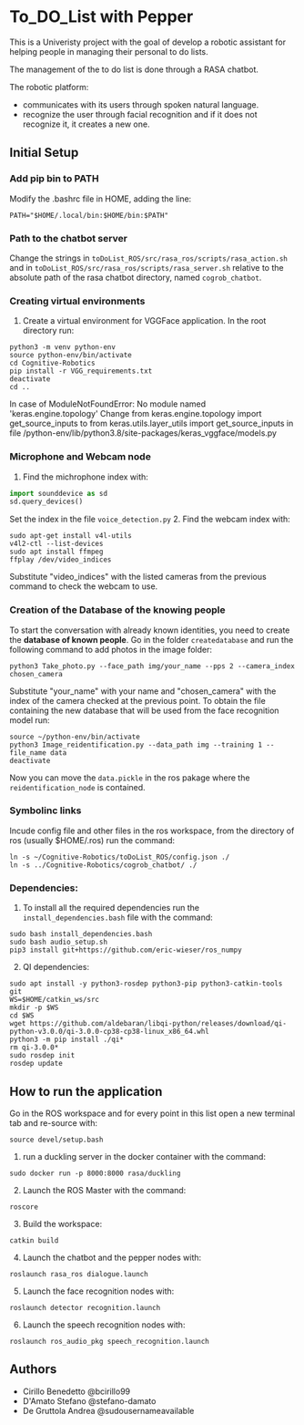 # To_DO_List with Pepper
This is a Univeristy project with the goal of develop a robotic assistant for helping people in managing their personal to do lists.

The management of the to do list is done through a RASA chatbot.
  
The robotic platform:
- communicates with its users through spoken natural language.
- recognize the user through facial recognition and if it does not recognize it, it creates a new one.

## Initial Setup

### Add pip bin to PATH
Modify the .bashrc file in HOME, adding the line:
```
PATH="$HOME/.local/bin:$HOME/bin:$PATH"
```

### Path to the chatbot server

Change the strings in `toDoList_ROS/src/rasa_ros/scripts/rasa_action.sh` and in `toDoList_ROS/src/rasa_ros/scripts/rasa_server.sh` relative to the absolute path of the rasa chatbot directory, named `cogrob_chatbot`.

### Creating virtual environments
1. Create a virtual environment for VGGFace application. In the root directory run:
```
python3 -m venv python-env
source python-env/bin/activate
cd Cognitive-Robotics
pip install -r VGG_requirements.txt
deactivate
cd ..
```

In case of ModuleNotFoundError: No module named 'keras.engine.topology'
Change from keras.engine.topology import get_source_inputs 
to from keras.utils.layer_utils import get_source_inputs
in file /python-env/lib/python3.8/site-packages/keras_vggface/models.py


### Microphone and Webcam node
1. Find the michrophone index with:
```python
import sounddevice as sd
sd.query_devices()
```
Set the index in the file `voice_detection.py`
2. Find the webcam index with:
```
sudo apt-get install v4l-utils
v4l2-ctl --list-devices
sudo apt install ffmpeg
ffplay /dev/video_indices
```
Substitute "video_indices" with the listed cameras from the previous command to check the webcam to use. 

### Creation of the Database of the knowing people

To start the conversation with already known identities, you need to create the **database of known people**. Go in the folder `createdatabase` and run the following command to add photos in the image folder:
```
python3 Take_photo.py --face_path img/your_name --pps 2 --camera_index chosen_camera
```
Substitute "your_name" with your name and "chosen_camera" with the index of the camera checked at the previous point.
To obtain the file containing the new database that will be used from the face recognition model run:
```
source ~/python-env/bin/activate
python3 Image_reidentification.py --data_path img --training 1 --file_name data
deactivate
```
Now you can move the `data.pickle` in the ros pakage where the `reidentification_node` is contained.

### Symbolinc links
Incude config file and other files in the ros workspace, from the directory of ros (usually $HOME/.ros) run the command:
```
ln -s ~/Cognitive-Robotics/toDoList_ROS/config.json ./
ln -s ../Cognitive-Robotics/cogrob_chatbot/ ./
```

### Dependencies:
1. To install all the required dependencies run the `install_dependencies.bash` file with the command:
```
sudo bash install_dependencies.bash
sudo bash audio_setup.sh
pip3 install git+https://github.com/eric-wieser/ros_numpy
```
2. QI dependencies:
```
sudo apt install -y python3-rosdep python3-pip python3-catkin-tools git
WS=$HOME/catkin_ws/src
mkdir -p $WS
cd $WS
wget https://github.com/aldebaran/libqi-python/releases/download/qi-python-v3.0.0/qi-3.0.0-cp38-cp38-linux_x86_64.whl
python3 -m pip install ./qi*
rm qi-3.0.0*
sudo rosdep init
rosdep update
```


## How to run the application
Go in the ROS workspace and for every point in this list open a new terminal tab and re-source with:
```
source devel/setup.bash
```
1. run a duckling server in the docker container with the command:
```
sudo docker run -p 8000:8000 rasa/duckling
```
2. Launch the ROS Master with the command:
```
roscore
```
3. Build the workspace:
```
catkin build
```
4. Launch the chatbot and the pepper nodes with:
```
roslaunch rasa_ros dialogue.launch
```
5. Launch the face recognition nodes with:
```
roslaunch detector recognition.launch
```
6. Launch the speech recognition nodes with:
```
roslaunch ros_audio_pkg speech_recognition.launch
```

## Authors
- Cirillo Benedetto @bcirillo99
- D'Amato Stefano @stefano-damato
- De Gruttola Andrea @sudousernameavailable

